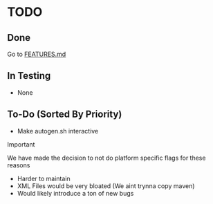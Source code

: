 # TODO
## Done
Go to [FEATURES.md](FEATURES.md)
## In Testing
- None
## To-Do (Sorted By Priority)
- Make autogen.sh interactive  
  
>[!IMPORTANT]
>We have made the decision to not do platform specific flags for these reasons  
>- Harder to maintain
>- XML Files would be very bloated (We aint trynna copy maven)
>- Would likely introduce a ton of new bugs
